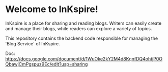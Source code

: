 # Welcome to InKspire!
InKspire is a place for sharing and reading blogs. Writers can easily create and manage their blogs, while readers can explore a variety of topics.

This repository contains the backend code responsible for managing the 'Blog Service' of InKspire.

Doc: https://docs.google.com/document/d/1WuOke2kY2M4d8KqnfDQ4ohtjP0OQbawjCmPgspuz9Ec/edit?usp=sharing
